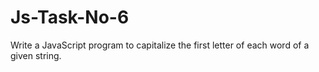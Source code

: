 # Js-Task-No-6
Write a JavaScript program to capitalize the first letter of each word of a given string.
